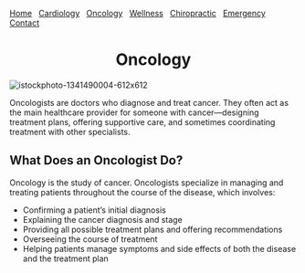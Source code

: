 [comment]: # (Undre Stoker, CSCI 497, 20 Feb 2022, LPG Website) 

[Home](https://undrestoker.github.io/LPG-Systems/) &nbsp;   [Cardiology](https://undrestoker.github.io/Cardiology/) &nbsp;   [Oncology](https://undrestoker.github.io/Oncology/) &nbsp;   [Wellness](https://undrestoker.github.io/Wellness/) &nbsp;   [Chiropractic](https://undrestoker.github.io/Chiropractic/) &nbsp;   [Emergency](https://undrestoker.github.io/Emergency/) &nbsp;  [Contact](https://undrestoker.github.io/Contact/)

<h1 align="center"> Oncology </h1>

![istockphoto-1341490004-612x612](https://user-images.githubusercontent.com/91627769/154853042-f8dee8b7-15c7-4d56-a159-5f95672f937a.jpeg)

Oncologists are doctors who diagnose and treat cancer. They often act as the main healthcare provider for someone with cancer—designing treatment plans, offering supportive care, and sometimes coordinating treatment with other specialists. 

## What Does an Oncologist Do?

Oncology is the study of cancer. Oncologists specialize in managing and treating patients throughout the course of the disease, which involves:

* Confirming a patient’s initial diagnosis
* Explaining the cancer diagnosis and stage
* Providing all possible treatment plans and offering recommendations
* Overseeing the course of treatment
* Helping patients manage symptoms and side effects of both the disease and the treatment plan
